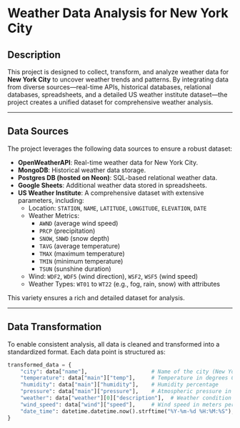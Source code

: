 # Weather Data Analysis for New York City

## Description

This project is designed to collect, transform, and analyze weather data for **New York City** to uncover weather trends and patterns. By integrating data from diverse sources—real-time APIs, historical databases, relational databases, spreadsheets, and a detailed US weather institute dataset—the project creates a unified dataset for comprehensive weather analysis.

---

## Data Sources

The project leverages the following data sources to ensure a robust dataset:

- **OpenWeatherAPI**: Real-time weather data for New York City.
- **MongoDB**: Historical weather data storage.
- **Postgres DB (hosted on Neon)**: SQL-based relational weather data.
- **Google Sheets**: Additional weather data stored in spreadsheets.
- **US Weather Institute**: A comprehensive dataset with extensive parameters, including:
  - Location: `STATION`, `NAME`, `LATITUDE`, `LONGITUDE`, `ELEVATION`, `DATE`
  - Weather Metrics: 
    - `AWND` (average wind speed)
    - `PRCP` (precipitation)
    - `SNOW`, `SNWD` (snow depth)
    - `TAVG` (average temperature)
    - `TMAX` (maximum temperature)
    - `TMIN` (minimum temperature)
    - `TSUN` (sunshine duration)
  - Wind: `WDF2`, `WDF5` (wind direction), `WSF2`, `WSF5` (wind speed)
  - Weather Types: `WT01` to `WT22` (e.g., fog, rain, snow) with attributes

This variety ensures a rich and detailed dataset for analysis.

---

## Data Transformation

To enable consistent analysis, all data is cleaned and transformed into a standardized format. Each data point is structured as:

```python
transformed_data = {
    "city": data["name"],                    # Name of the city (New York City)
    "temperature": data["main"]["temp"],     # Temperature in degrees Celsius
    "humidity": data["main"]["humidity"],    # Humidity percentage
    "pressure": data["main"]["pressure"],    # Atmospheric pressure in hPa
    "weather": data["weather"][0]["description"],  # Weather condition description
    "wind_speed": data["wind"]["speed"],     # Wind speed in meters per second
    "date_time": datetime.datetime.now().strftime("%Y-%m-%d %H:%M:%S"),  # Timestamp
}